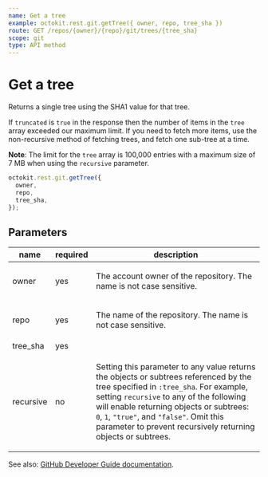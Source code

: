 ```yaml
---
name: Get a tree
example: octokit.rest.git.getTree({ owner, repo, tree_sha })
route: GET /repos/{owner}/{repo}/git/trees/{tree_sha}
scope: git
type: API method
---
```


# Get a tree

Returns a single tree using the SHA1 value for that tree.

If `truncated` is `true` in the response then the number of items in the `tree` array exceeded our maximum limit. If you need to fetch more items, use the non-recursive method of fetching trees, and fetch one sub-tree at a time.

**Note**: The limit for the `tree` array is 100,000 entries with a maximum size of 7 MB when using the `recursive` parameter.

```js
octokit.rest.git.getTree({
  owner,
  repo,
  tree_sha,
});
```

## Parameters

<table>
  <thead>
    <tr>
      <th>name</th>
      <th>required</th>
      <th>description</th>
    </tr>
  </thead>
  <tbody>
    <tr><td>owner</td><td>yes</td><td>

The account owner of the repository. The name is not case sensitive.

</td></tr>
<tr><td>repo</td><td>yes</td><td>

The name of the repository. The name is not case sensitive.

</td></tr>
<tr><td>tree_sha</td><td>yes</td><td>

</td></tr>
<tr><td>recursive</td><td>no</td><td>

Setting this parameter to any value returns the objects or subtrees referenced by the tree specified in `:tree_sha`. For example, setting `recursive` to any of the following will enable returning objects or subtrees: `0`, `1`, `"true"`, and `"false"`. Omit this parameter to prevent recursively returning objects or subtrees.

</td></tr>
  </tbody>
</table>

See also: [GitHub Developer Guide documentation](https://docs.github.com/rest/reference/git#get-a-tree).
